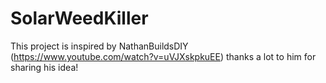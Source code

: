 # SolarWeedKiller
This project is inspired by NathanBuildsDIY (https://www.youtube.com/watch?v=uVJXskpkuEE) thanks a lot to him for sharing his idea!
